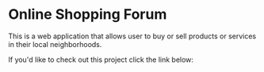 # Online Shopping Forum

This is a web application that allows user to buy or sell products or services in their local neighborhoods.

If you'd like to check out this project click the link below:


